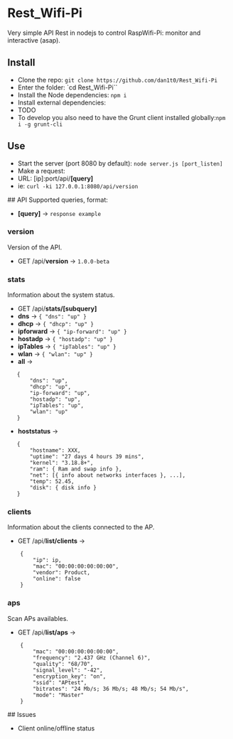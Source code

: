 # Rest_Wifi-Pi
Very simple API Rest in nodejs to control RaspWifi-Pi: monitor and interactive (asap).

## Install
- Clone the repo: `git clone https://github.com/dan1t0/Rest_Wifi-Pi`
- Enter the folder: `cd Rest_Wifi-Pi``
- Install the Node dependencies: `npm i`
- Install external dependencies:
 - TODO
- To develop you also need to have the Grunt client installed globally:`npm i -g grunt-cli`

## Use
- Start the server (port 8080 by default): `node server.js [port_listen]`
- Make a request:
 - URL: [ip]:port/api/**[query]**
 - ie: `curl -ki 127.0.0.1:8080/api/version`


## API
Supported queries, format:
- **[query]** -> `response example`

### version
Version of the API.
- GET /api/**version** -> `1.0.0-beta`

### stats
Information about the system status.
- GET /api/**stats/[subquery]**
 - **dns** -> `{ "dns": "up" }`
 - **dhcp** -> `{ "dhcp": "up" }`
 - **ipforward** -> `{ "ip-forward": "up" }`
 - **hostadp** -> `{ "hostadp": "up" }`
 - **ipTables** -> `{ "ipTables": "up" }`
 - **wlan** -> `{ "wlan": "up" }`
 - **all** ->
 ```
    {
        "dns": "up",
        "dhcp": "up",
        "ip-forward": "up",
        "hostadp": "up",
        "ipTables": "up",
        "wlan": "up"
    }
```
 - **hoststatus**  ->
 ```
    {
        "hostname": XXX,
        "uptime": "27 days 4 hours 39 mins",
        "kernel": "3.18.8+",
        "ram": { Ram and swap info },
        "net": [{ info about networks interfaces }, ...],
        "temp": 52.45,
        "disk": { disk info }
    }
```

### clients
Information about the clients connected to the AP.
- GET /api/**list/clients** ->
```
    {
        "ip": ip,
        "mac": "00:00:00:00:00:00",
        "vendor": Product,
        "online": false
    }
```

### aps
Scan APs availables.
- GET /api/**list/aps** ->
```
    {
        "mac": "00:00:00:00:00:00",
        "frequency": "2.437 GHz (Channel 6)",
        "quality": "68/70",
        "signal_level": "-42",
        "encryption_key": "on",
        "ssid": "APtest",
        "bitrates": "24 Mb/s; 36 Mb/s; 48 Mb/s; 54 Mb/s",
        "mode": "Master"
    }
```

## Issues
- Client online/offline status